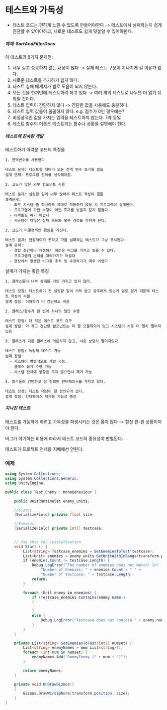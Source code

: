 # 테스트와 가독성

  - 테스트 코드는 편하게 느낄 수 있도록 만들어야한다 -> 테스트에서 실패하는지 쉽게 진단할 수 있어야하고, 새로운 테스트도 쉽게 덧붙일 수 있어야한다.
  
##### 예제: SortAndFilterDocs

이 테스트의 8가지 문제점:
  1. 너무 길고 중요하지 않는 내용이 많다 -> 실제 테스트 구문이 지나치게 길 이유가 없다.
  2. 새로운 테스트를 추가하기 쉽지 않다.
  3. 테스트 실패 메세지가 별로 도움이 되지 않는다.
  4. 모든 것을 한꺼번에 테스트하려 하고 있다 -> 여러 개의 테스트로 나누면 더 읽기 쉬워질 것이다.
  5. 테스트 입력이 간단하지 않다 -> 간단한 값을 사용해도 충분하다.
  6. 테스트 입력 값들이 꼼꼼하지 않다. e.g. 점수가 0인 경우에는?
  7. 비정상적인 값을 가지는 입력을 테스트하지 않는다. 7과 동일
  8. 테스트 함수의 이름은 테스트되는 함수나 상황을 설명해야 한다.
  
##### 테스트에 친숙한 개발

테스트하기 어려운 코드의 특징들
    
    1. 전역변수를 사용한다
    
    테스트 문제: 테스트할 때마다 모든 전역 변수 초기화 필요
    설계 문제: 프로그램 전체를 생각해야함.
    
    2. 코드가 많은 외부 컴포넌트 사용
    
    테스트 문제: 설정할 일이 너무 많아서 테스트 작성이 힘듬
    설계문제: 
      - 외부 시스템 중 하나라도 제대로 작동하지 않을 시 프로그램이 실패한다.
      - 프로그램에 가한 수정이 어떤 효과를 낳을지 알기 힘들다.
      - 리팩토링 하기 어렵다
      - 시스템이 더많은 실패 모드와 복구 경로를 가지게 된다.
    
    3. 코드가 비결정적인 행동을 가진다.
    
    테스트 문제: 안정적이지 못하고 가끔 실패하는 테스트가 그냥 무시된다.
    설계 문제: 
      - 경합 조건이나 재생하기 어려운 버그를 가지고 있을 수 있다.
      - 프로그램의 논리를 따라가기가 어렵다
      - 현장에서 발생한 버그를 추적 및 수정하기가 매우 어렵다
      
설계가 가지는 좋은 특징

    1. 클래스들이 내부 상태를 거의 가지고 있지 않다.
  
    테스트 장점: 테스트하기 전 설정할 일이 거의 없고 감추어져 있는게 별로 없기 때문에 테스트 작성이 수월
    설계 장점: 이해하기 더 간단하고 쉬움
  
    2. 클래스/함수가 한 번에 하나의 일만 수행
  
    테스트 장점: 더 적은 테스트 코드 요구
    설계 장점: 더 작고 간단한 컴포넌트는 더 잘 모듈화되어 있고 시스템이 서로 더 멀리 떨어져있음
    
    3. 클래스가 다른 클래스에 의존하지 않고, 서로 상당히 떨어져있다
    
    테스트 장점: 독립적 테스트 가능
    설계 장점: 
      - 시스템이 병렬적으로 개발 가능. 
      - 클래스 쉽게 수정 가능
      - 시스템 전체에 영향을 주지 않으면서 제거 가능
      
    4. 함수들이 간단하고 잘 정의된 인터페이스를 가지고 있다.
    
    테스트 장점: 테스트 대상이 잘 정의되어 있다.
    설계 장점: 인터페이스 재사용 가능성 증강
    
  
##### 지나친 테스트

테스트를 가능하게 하려고 가독성을 희생시키는 것은 옳지 않다 -> 항상 윈-윈 상황이어야 한다.

버그가 야기하는 비용에 따라서 테스트 코드의 중요성이 판별된다. 

테스트가 프로젝트 전체를 지배해선 안된다.
  


### 예제
```cs
using System.Collections;
using System.Collections.Generic;
using UnityEngine;

public class Test_Enemy : MonoBehaviour {

    public UnitRuntimeSet enemy_units;

    //Gizmos
    [SerializeField] private float size;

    //Enemies
    [SerializeField] private int[] testcase;
    

	// Use this for initialization
	void Start () {
        List<string> Testcase_enemies = SetEnemiesToTest(testcase);
        List<Unit> enemies = enemy_units.GetUnitWithInRange(transform.position, size);
        if (enemies.Count != testcase.Length) {
            Debug.LogError("The number of enemies does not match! \n" +
                "Number of Enemies: " + enemies.Count + " " +
                "Number of testcase: " + testcase.Length);
            return;
        }

        foreach (Unit enemy in enemies) {
            if (Testcase_enemies.Contains(enemy.name))
            {

            }
            else {
                Debug.LogError("Testcase does not contain " + enemy.name + "\n");
            }
        }
    }

    private List<string> SetEnemiesToTest(int[] numset) {
        List<string> enemyNames = new List<string>();
        foreach (int num in numset) {
            enemyNames.Add("DummyEnemy (" + num + ")");
        }

        return enemyNames;
    }

    private void OnDrawGizmos()
    {
        Gizmos.DrawWireSphere(transform.position, size);
    }
}

```

